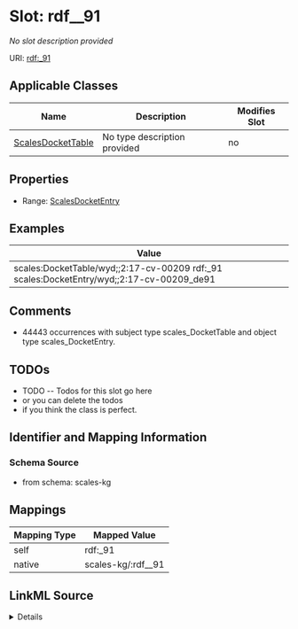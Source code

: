 

# Slot: rdf__91


_No slot description provided_





URI: [rdf:_91](http://www.w3.org/1999/02/22-rdf-syntax-ns#_91)



<!-- no inheritance hierarchy -->





## Applicable Classes

| Name | Description | Modifies Slot |
| --- | --- | --- |
| [ScalesDocketTable](../classes/ScalesDocketTable.md) | No type description provided |  no  |







## Properties

* Range: [ScalesDocketEntry](../classes/ScalesDocketEntry.md)






## Examples

| Value |
| --- |
| scales:DocketTable/wyd;;2:17-cv-00209 rdf:_91 scales:DocketEntry/wyd;;2:17-cv-00209_de91 |

## Comments

* 44443 occurrences with subject type scales_DocketTable and object type scales_DocketEntry.

## TODOs

* TODO -- Todos for this slot go here
* or you can delete the todos
* if you think the class is perfect.

## Identifier and Mapping Information







### Schema Source


* from schema: scales-kg




## Mappings

| Mapping Type | Mapped Value |
| ---  | ---  |
| self | rdf:_91 |
| native | scales-kg/:rdf__91 |




## LinkML Source

<details>
```yaml
name: rdf__91
description: No slot description provided
todos:
- TODO -- Todos for this slot go here
- or you can delete the todos
- if you think the class is perfect.
comments:
- 44443 occurrences with subject type scales_DocketTable and object type scales_DocketEntry.
examples:
- value: scales:DocketTable/wyd;;2:17-cv-00209 rdf:_91 scales:DocketEntry/wyd;;2:17-cv-00209_de91
from_schema: scales-kg
rank: 1000
slot_uri: rdf:_91
alias: rdf__91
domain_of:
- scales_DocketTable
range: scales_DocketEntry

```
</details>